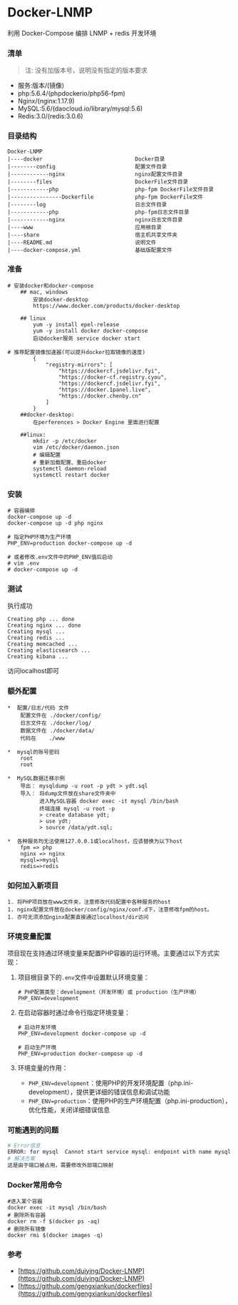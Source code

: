 # Docker-LNMP
利用 Docker-Compose 编排 LNMP + redis 开发环境  

### 清单 
> 注: 没有加版本号，说明没有指定的版本要求
- 服务:版本/(镜像)
- php:5.6.4/(phpdockerio/php56-fpm)
- Nginx/(nginx:1.17.9)
- MySQL:5.6/(daocloud.io/library/mysql:5.6)
- Redis:3.0/(redis:3.0.6)

### 目录结构
```
Docker-LNMP
|----docker                             Docker目录
|--------config                         配置文件目录
|------------nginx                      nginx配置文件目录
|--------files                          DockerFile文件目录
|------------php                        php-fpm DockerFile文件目录
|----------------Dockerfile             php-fpm DockerFile文件
|--------log                            日志文件目录
|------------php                        php-fpm日志文件目录
|------------nginx                      nginx日志文件目录
|----www                                应用根目录
|----share                              宿主机共享文件夹
|----README.md                          说明文件
|----docker-compose.yml                 基础版配置文件 
```
### 准备
```shell
# 安装docker和docker-compose 
	## mac, windows
		安装docker-desktop
		https://www.docker.com/products/docker-desktop

	## linux
		yum -y install epel-release 
		yum -y install docker docker-compose
		启动docker服务 service docker start

# 推荐配置镜像加速器(可以提升docker拉取镜像的速度)
		{
			"registry-mirrors": [
				"https://dockercf.jsdelivr.fyi",
				"https://docker-cf.registry.cyou",
				"https://dockercf.jsdelivr.fyi",
				"https://docker.1panel.live",
				"https://docker.chenby.cn"
			]
		}
	##docker-desktop:
		在perferences > Docker Engine 里面进行配置

	##linux:
		mkdir -p /etc/docker
		vim /etc/docker/daemon.json
		# 编辑配置
		# 重新加载配置、重启docker
		systemctl daemon-reload 
		systemctl restart docker 

```

### 安装
```shell
# 容器编排
docker-compose up -d
docker-compose up -d php nginx

# 指定PHP环境为生产环境
PHP_ENV=production docker-compose up -d

# 或者修改.env文件中的PHP_ENV值后启动
# vim .env
# docker-compose up -d
```
### 测试
执行成功
```
Creating php ... done
Creating nginx ... done
Creating mysql ...
Creating redis ...
Creating memcached ...
Creating elasticsearch ...
Creating kibana ...
```
访问localhost即可

### 额外配置

	*  配置/日志/代码 文件
		配置文件在 ./docker/config/
		日志文件在 ./docker/log/
		数据文件在 ./docker/data/
		代码在    ./www 

	*  mysql的账号密码
		root  
		root

	*  MySQL数据迁移示例
		导出： mysqldump -u root -p ydt > ydt.sql
		导入： 将dump文件放在share文件夹中
			  进入MySQL容器 docker exec -it mysql /bin/bash
			  终端连接 mysql -u root -p 
			  > create database ydt;
			  > use ydt;
			  > source /data/ydt.sql;

	*  各种服务均无法使用127.0.0.1或localhost，应该替换为以下host
		fpm => php
		nginx => nginx
		mysql=>mysql
		redis=>redis

		
### 如何加入新项目
	
	1. 将PHP项目放在www文件夹，注意修改代码配置中各种服务的host
	1. nginx配置文件放在docker/config/nginx/conf.d下，注意修改fpm的host。
	1. 亦可无须添加nginx配置直接通过localhost/dir访问

### 环境变量配置

项目现在支持通过环境变量来配置PHP容器的运行环境。主要通过以下方式实现：

1. 项目根目录下的`.env`文件中设置默认环境变量：
   ```
   # PHP配置类型：development（开发环境）或 production（生产环境）
   PHP_ENV=development
   ```

2. 在启动容器时通过命令行指定环境变量：
   ```shell
   # 启动开发环境
   PHP_ENV=development docker-compose up -d
   
   # 启动生产环境
   PHP_ENV=production docker-compose up -d
   ```

3. 环境变量的作用：
   - `PHP_ENV=development`：使用PHP的开发环境配置（php.ini-development），提供更详细的错误信息和调试功能
   - `PHP_ENV=production`：使用PHP的生产环境配置（php.ini-production），优化性能，关闭详细错误信息

### 可能遇到的问题


```bash
# Error信息
ERROR: for mysql  Cannot start service mysql: endpoint with name mysql already exists in network docker-lnmp_default
# 解决方案
这是由于端口被占用，需要修改外部端口映射
```

### Docker常用命令
```shell
#进入某个容器
docker exec -it mysql /bin/bash
# 删除所有容器
docker rm -f $(docker ps -aq)  
# 删除所有镜像
docker rmi $(docker images -q)
```

### 参考
- [https://github.com/duiying/Docker-LNMP](https://github.com/duiying/Docker-LNMP)
- [https://github.com/gengxiankun/dockerfiles](https://github.com/gengxiankun/dockerfiles)
